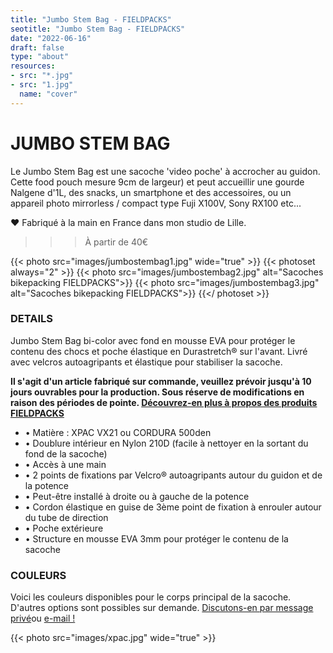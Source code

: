 ```yaml
---
title: "Jumbo Stem Bag - FIELDPACKS"
seotitle: "Jumbo Stem Bag - FIELDPACKS"
date: "2022-06-16"
draft: false
type: "about"
resources:
- src: "*.jpg"
- src: "1.jpg"
  name: "cover"
---
```

# JUMBO STEM BAG
Le Jumbo Stem Bag est une sacoche 'video poche' à accrocher au guidon.  Cette food pouch mesure 9cm de largeur) et peut accueillir une gourde Nalgene d'1L, des snacks, un smartphone et des accessoires, ou un appareil photo mirrorless / compact type Fuji X100V, Sony RX100 etc...  

♥ Fabriqué à la main en France dans mon studio de Lille.  
>>> À partir de 40€  

{{< photo src="images/jumbostembag1.jpg" wide="true" >}}
{{< photoset always="2" >}} {{< photo src="images/jumbostembag2.jpg" alt="Sacoches bikepacking FIELDPACKS">}} {{< photo src="images/jumbostembag3.jpg" alt="Sacoches bikepacking FIELDPACKS">}} {{</ photoset >}}

### DETAILS  
Jumbo Stem Bag bi-color avec fond en mousse EVA pour protéger le contenu des chocs et poche élastique en Durastretch® sur l'avant. Livré avec velcros autoagripants et élastique pour stabiliser la sacoche.  

**Il s'agit d'un article fabriqué sur commande, veuillez prévoir jusqu'à 10 jours ouvrables pour la production. Sous réserve de modifications en raison des périodes de pointe. [Découvrez-en plus à propos des produits FIELDPACKS](https://fieldpacks.fr/informations-techniques)**

- • Matière : XPAC VX21 ou CORDURA 500den
- • Doublure intérieur en Nylon 210D (facile à nettoyer en la sortant du fond de la sacoche)
- • Accès à une main
- • 2 points de fixations par Velcro® autoagripants autour du guidon et de la potence
- • Peut-être installé à droite ou à gauche de la potence
- • Cordon élastique en guise de 3ème point de fixation à enrouler autour du tube de direction
- • Poche extérieure
- • Structure en mousse EVA 3mm pour protéger le contenu de la sacoche

### COULEURS

Voici les couleurs disponibles pour le corps principal de la sacoche. D'autres options sont possibles sur demande. [Discutons-en par message privé](https://instagram.com/fieldpacks)ou [e-mail !](mailto:hello@fieldpacks.fr)

{{< photo src="images/xpac.jpg" wide="true" >}}
